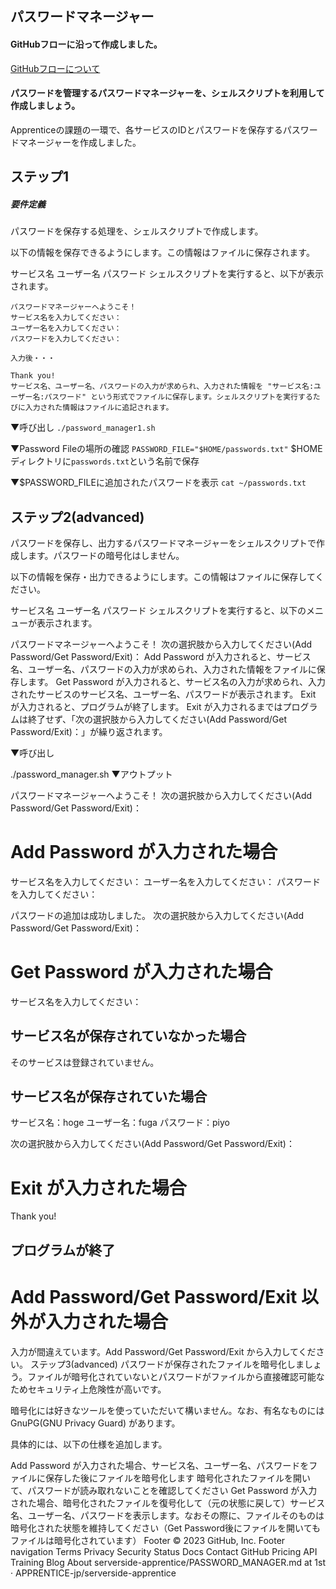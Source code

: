 ## パスワードマネージャー

#### GitHubフローに沿って作成しました。
[GitHubフローについて](https://qiita.com/arihori13/items/d0478279b417ba93ea000)

#### パスワードを管理するパスワードマネージャーを、シェルスクリプトを利用して作成しましょう。

Apprenticeの課題の一環で、各サービスのIDとパスワードを保存するパスワードマネージャーを作成しました。

## ステップ1
##### 要件定義
パスワードを保存する処理を、シェルスクリプトで作成します。

以下の情報を保存できるようにします。この情報はファイルに保存されます。

サービス名
ユーザー名
パスワード
シェルスクリプトを実行すると、以下が表示されます。

```
パスワードマネージャーへようこそ！
サービス名を入力してください：
ユーザー名を入力してください：
パスワードを入力してください：

入力後・・・

Thank you!
サービス名、ユーザー名、パスワードの入力が求められ、入力された情報を "サービス名:ユーザー名:パスワード" という形式でファイルに保存します。シェルスクリプトを実行するたびに入力された情報はファイルに追記されます。
```

▼呼び出し
``./password_manager1.sh``

▼Password Fileの場所の確認
``PASSWORD_FILE="$HOME/passwords.txt"``
$HOMEディレクトリに``passwords.txt``という名前で保存

▼$PASSWORD_FILEに追加されたパスワードを表示
``cat ~/passwords.txt``



## ステップ2(advanced)
パスワードを保存し、出力するパスワードマネージャーをシェルスクリプトで作成します。パスワードの暗号化はしません。

以下の情報を保存・出力できるようにします。この情報はファイルに保存してください。

サービス名
ユーザー名
パスワード
シェルスクリプトを実行すると、以下のメニューが表示されます。

パスワードマネージャーへようこそ！
次の選択肢から入力してください(Add Password/Get Password/Exit)：
Add Password が入力されると、サービス名、ユーザー名、パスワードの入力が求められ、入力された情報をファイルに保存します。 Get Password が入力されると、サービス名の入力が求められ、入力されたサービスのサービス名、ユーザー名、パスワードが表示されます。 Exit が入力されると、プログラムが終了します。 Exit が入力されるまではプログラムは終了せず、「次の選択肢から入力してください(Add Password/Get Password/Exit)：」が繰り返されます。

▼呼び出し

./password_manager.sh
▼アウトプット

パスワードマネージャーへようこそ！
次の選択肢から入力してください(Add Password/Get Password/Exit)：

# Add Password が入力された場合
サービス名を入力してください：
ユーザー名を入力してください：
パスワードを入力してください：

パスワードの追加は成功しました。
次の選択肢から入力してください(Add Password/Get Password/Exit)：

# Get Password が入力された場合
サービス名を入力してください：
## サービス名が保存されていなかった場合
そのサービスは登録されていません。
## サービス名が保存されていた場合
サービス名：hoge
ユーザー名：fuga
パスワード：piyo

次の選択肢から入力してください(Add Password/Get Password/Exit)：

# Exit が入力された場合
Thank you!
## プログラムが終了

# Add Password/Get Password/Exit 以外が入力された場合
入力が間違えています。Add Password/Get Password/Exit から入力してください。
ステップ3(advanced)
パスワードが保存されたファイルを暗号化しましょう。ファイルが暗号化されていないとパスワードがファイルから直接確認可能なためセキュリティ上危険性が高いです。

暗号化には好きなツールを使っていただいて構いません。なお、有名なものには GnuPG(GNU Privacy Guard) があります。

具体的には、以下の仕様を追加します。

Add Password が入力された場合、サービス名、ユーザー名、パスワードをファイルに保存した後にファイルを暗号化します
暗号化されたファイルを開いて、パスワードが読み取れないことを確認してください
Get Password が入力された場合、暗号化されたファイルを復号化して（元の状態に戻して）サービス名、ユーザー名、パスワードを表示します。なおその際に、ファイルそのものは暗号化された状態を維持してください（Get Password後にファイルを開いてもファイルは暗号化されています）
Footer
© 2023 GitHub, Inc.
Footer navigation
Terms
Privacy
Security
Status
Docs
Contact GitHub
Pricing
API
Training
Blog
About
serverside-apprentice/PASSWORD_MANAGER.md at 1st · APPRENTICE-jp/serverside-apprentice